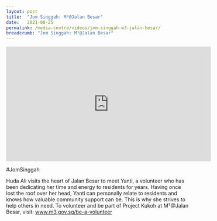 ```yaml
---
layout: post
title:  "Jom Singgah: M³@Jalan Besar"
date:   2021-08-25
permalink: /media-centre/videos/jom-singgah-m3-jalan-besar/
breadcrumb: "Jom Singgah: M³@Jalan Besar"
---
```


<div class="bp-youtube">
<iframe width="560" height="315" src="https://www.youtube.com/embed/o2F1Ivl4Uxk" title="YouTube video player" frameborder="0" allow="accelerometer; autoplay; clipboard-write; encrypted-media; gyroscope; picture-in-picture" allowfullscreen></iframe>
</div>

#JomSinggah

Huda Ali visits the heart of Jalan Besar to meet Yanti, a volunteer who has been dedicating her time and energy to residents for years. Having once lost the roof over her head, Yanti can personally relate to residents and knows how valuable community support can be. This is why she strives to help others in need.
To volunteer and be part of Project Kukoh at M³@Jalan Besar, visit: www.m3.gov.sg/be-a-volunteer
